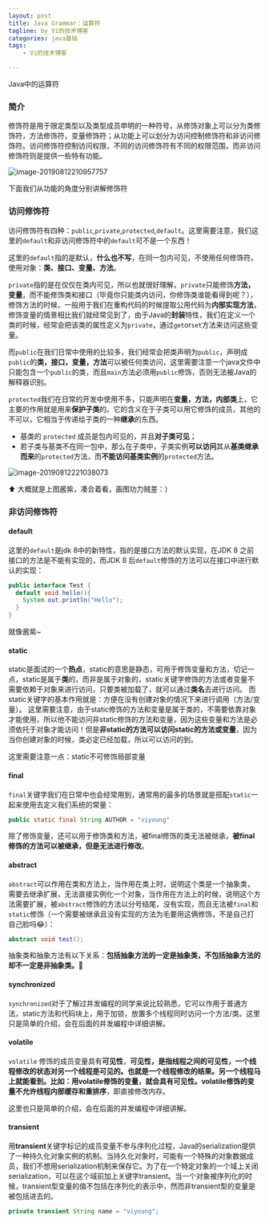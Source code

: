 ```yaml
---
layout: post  
title: Java Grammar：运算符
tagline: by Vi的技术博客
categories: java基础 
tags: 
    - Vi的技术博客

---
```


Java中的运算符
<!--more-->

### 简介

修饰符是用于限定类型以及类型成员申明的一种符号，从修饰对象上可以分为类修饰符，方法修饰符，变量修饰符；从功能上可以划分为访问控制修饰符和非访问修饰符。访问修饰符控制访问权限，不同的访问修饰符有不同的权限范围，而非访问修饰符则是提供一些特有功能。  

![image-20190812210957757](http://www.justdojava.com/assets/images/2019/java/image_vi/08_17/2019-08-17-1.png)

下面我们从功能的角度分别讲解修饰符



### 访问修饰符

访问修饰符有四种：`public`,`private`,`protected`,`default`。这里需要注意，我们这里的`default`和非访问修饰符中的`default`可不是一个东西！

这里的`default`指的是默认，**什么也不写**，在同一包内可见，不使用任何修饰符。使用对象：**类、接口、变量、方法**。

`private`指的是在仅仅在类内可见，所以也就很好理解，`private`只能修饰**方法，变量**，而不能修饰类和接口（毕竟你只能类内访问，你修饰类谁能看得到呢？），修饰方法的时候，一般用于我们在重构代码的时候提取公用代码为**内部实现方法**，修饰变量的情景相比我们就经常见到了，由于Java的**封装**特性，我们在定义一个类的时候，经常会把该类的属性定义为`private`，通过`get`or`set`方法来访问这些变量。

而`public`在我们日常中使用的比较多，我们经常会把类声明为`public`，声明成`public`的**类，接口，变量，方法**可以被任何类访问，这里需要注意一个java文件中只能包含一个`public`的类，而且`main`方法必须用`public`修饰，否则无法被Java的解释器识别。

`protected`我们在日常的开发中使用不多，只能声明在**变量，方法，内部类**上，它主要的作用就是用来**保护子类**的。它的含义在于子类可以用它修饰的成员，其他的不可以，它相当于传递给子类的一种**继承**的东西。

- 基类的 `protected` 成员是包内可见的，并且**对子类可见**；
- 若子类与基类不在同一包中，那么在子类中，子类实例**可以访问**其从**基类继承而来**的`protected`方法，而**不能访问基类实例**的`protected`方法。

![image-20190812221038073](http://www.justdojava.com/assets/images/2019/java/image_vi/08_17/2019-08-12-141038.png)

⬆ 大概就是上图酱紫，凑合着看，画图功力贼差：）



### 非访问修饰符

#### default

这里的`default`是jdk 8中的新特性，指的是接口方法的默认实现，在JDK 8 之前接口的方法是不能有实现的，而JDK 8 后`default`修饰的方法可以在接口中进行默认的实现：

```java
public interface Test {
  default void hello(){
    System.out.println("Hello");
  }
}
```

就像酱紫~

#### static

static是面试的一个**热点**，static的意思是静态，可用于修饰变量和方法，切记一点，static是属于**类**的，而非是属于对象的，static关键字修饰的方法或者变量不需要依赖于对象来进行访问，只要类被加载了，就可以通过**类名**去进行访问。
而static关键字的基本作用就是：方便在没有创建对象的情况下来进行调用（方法/变量）。
这里需要注意，由于static修饰的方法和变量是属于类的，不需要依靠对象才能使用，所以他不能访问非static修饰的方法和变量，因为这些变量和方法是必须依托于对象才能访问！但是**非static的方法可以访问static的方法或变量**，因为当你创建对象的时候，类必定已经加载，所以可以访问的到。

这里需要注意一点：static不可修饰局部变量

#### final

`final`关键字我们在日常中也会经常用到，通常用的最多的场景就是搭配`static`一起来使用去定义我们系统的常量：

```java
public static final String AUTHOR = "viyoung"
```

除了修饰变量，还可以用于修饰类和方法，被final修饰的类无法被继承，**被final修饰的方法可以被继承，但是无法进行修改**。



#### abstract

`abstract`可以作用在类和方法上，当作用在类上时，说明这个类是一个抽象类，需要去继承扩展，无法直接实例化一个对象，当作用在方法上的时候，说明这个方法需要扩展，被`abstract`修饰的方法以分号结尾，没有实现，而且无法被`final`和`static`修饰（一个需要被继承且没有实现的方法为毛要用这俩修饰，不是自己打自己脸吗😂）：

```java
abstract void test();
```

抽象类和抽象方法有以下关系：**包括抽象方法的一定是抽象类，不包括抽象方法的却不一定是非抽象类。**🤔



#### synchronized

`synchronized`对于了解过并发编程的同学来说比较熟悉，它可以作用于普通方法，static方法和代码块上，用于加锁，放置多个线程同时访问一个方法/类。这里只是简单的介绍，会在后面的并发编程中详细讲解。



#### volatile

`volatile` 修饰的成员变量具有**可见性**，**可见性，是指线程之间的可见性，一个线程修改的状态对另一个线程是可见的。**也就是一个线程修改的结果。另一个线程马上就能看到。比如：用volatile修饰的变量，就会具有可见性。volatile修饰的变量不允许**线程内部缓存和重排序**，即直接修改内存。

这里也只是简单的介绍，会在后面的并发编程中详细讲解。



#### transient

用**transient**关键字标记的成员变量不参与序列化过程，Java的serialization提供了一种持久化对象实例的机制。当持久化对象时，可能有一个特殊的对象数据成员，我们不想用serialization机制来保存它。为了在一个特定对象的一个域上关闭serialization，可以在这个域前加上关键字transient。当一个对象被序列化的时候，transient型变量的值不包括在序列化的表示中，然而非transient型的变量是被包括进去的。

```java
private transient String name = "viyoung";
```